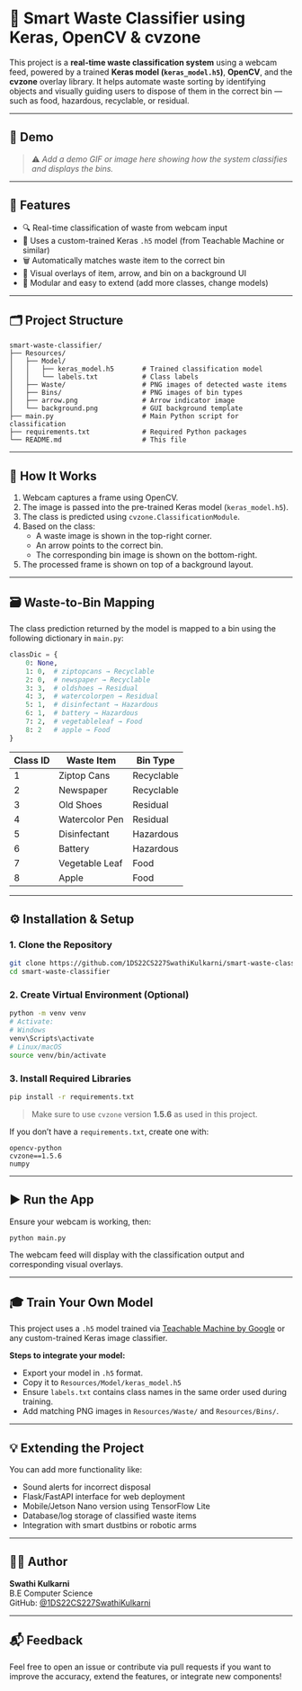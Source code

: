# 🧠 Smart Waste Classifier using Keras, OpenCV & cvzone

This project is a **real-time waste classification system** using a webcam feed, powered by a trained **Keras model (`keras_model.h5`)**, **OpenCV**, and the **cvzone** overlay library. It helps automate waste sorting by identifying objects and visually guiding users to dispose of them in the correct bin — such as food, hazardous, recyclable, or residual.

---

## 📸 Demo

> ⚠️ *Add a demo GIF or image here showing how the system classifies and displays the bins.*

---

## 🚀 Features

- 🔍 Real-time classification of waste from webcam input  
- 🧠 Uses a custom-trained Keras `.h5` model (from Teachable Machine or similar)  
- 🗑️ Automatically matches waste item to the correct bin  
- 🎯 Visual overlays of item, arrow, and bin on a background UI  
- 🧰 Modular and easy to extend (add more classes, change models)  

---

## 🗂️ Project Structure

```
smart-waste-classifier/
├── Resources/
│   ├── Model/
│   │   ├── keras_model.h5       # Trained classification model
│   │   └── labels.txt           # Class labels
│   ├── Waste/                   # PNG images of detected waste items
│   ├── Bins/                    # PNG images of bin types
│   ├── arrow.png                # Arrow indicator image
│   └── background.png           # GUI background template
├── main.py                      # Main Python script for classification
├── requirements.txt             # Required Python packages
└── README.md                    # This file
```

---

## 🧠 How It Works

1. Webcam captures a frame using OpenCV.  
2. The image is passed into the pre-trained Keras model (`keras_model.h5`).  
3. The class is predicted using `cvzone.ClassificationModule`.  
4. Based on the class:
   - A waste image is shown in the top-right corner.
   - An arrow points to the correct bin.
   - The corresponding bin image is shown on the bottom-right.  
5. The processed frame is shown on top of a background layout.

---

## 🗃️ Waste-to-Bin Mapping

The class prediction returned by the model is mapped to a bin using the following dictionary in `main.py`:

```python
classDic = {
    0: None,
    1: 0,  # ziptopcans → Recyclable
    2: 0,  # newspaper → Recyclable
    3: 3,  # oldshoes → Residual
    4: 3,  # watercolorpen → Residual
    5: 1,  # disinfectant → Hazardous
    6: 1,  # battery → Hazardous
    7: 2,  # vegetableleaf → Food
    8: 2   # apple → Food
}
```

| Class ID | Waste Item       | Bin Type     |
|----------|------------------|--------------|
| 1        | Ziptop Cans      | Recyclable   |
| 2        | Newspaper        | Recyclable   |
| 3        | Old Shoes        | Residual     |
| 4        | Watercolor Pen   | Residual     |
| 5        | Disinfectant     | Hazardous    |
| 6        | Battery          | Hazardous    |
| 7        | Vegetable Leaf   | Food         |
| 8        | Apple            | Food         |

---

## ⚙️ Installation & Setup

### 1. Clone the Repository

```bash
git clone https://github.com/1DS22CS227SwathiKulkarni/smart-waste-classifier.git
cd smart-waste-classifier
```

### 2. Create Virtual Environment (Optional)

```bash
python -m venv venv
# Activate:
# Windows
venv\Scripts\activate
# Linux/macOS
source venv/bin/activate
```

### 3. Install Required Libraries

```bash
pip install -r requirements.txt
```

> Make sure to use `cvzone` version **1.5.6** as used in this project.

If you don’t have a `requirements.txt`, create one with:

```
opencv-python
cvzone==1.5.6
numpy
```

---

## ▶️ Run the App

Ensure your webcam is working, then:

```bash
python main.py
```

The webcam feed will display with the classification output and corresponding visual overlays.

---

## 🎓 Train Your Own Model

This project uses a `.h5` model trained via [Teachable Machine by Google](https://teachablemachine.withgoogle.com/) or any custom-trained Keras image classifier.

**Steps to integrate your model:**
- Export your model in `.h5` format.
- Copy it to `Resources/Model/keras_model.h5`
- Ensure `labels.txt` contains class names in the same order used during training.
- Add matching PNG images in `Resources/Waste/` and `Resources/Bins/`.

---

## 💡 Extending the Project

You can add more functionality like:
- Sound alerts for incorrect disposal  
- Flask/FastAPI interface for web deployment  
- Mobile/Jetson Nano version using TensorFlow Lite  
- Database/log storage of classified waste items  
- Integration with smart dustbins or robotic arms  

---

## 🙋‍♀️ Author

**Swathi Kulkarni**  
B.E Computer Science  
GitHub: [@1DS22CS227SwathiKulkarni](https://github.com/1DS22CS227SwathiKulkarni)

---

## 📬 Feedback

Feel free to open an issue or contribute via pull requests if you want to improve the accuracy, extend the features, or integrate new components!
